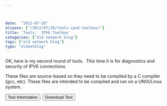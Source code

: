 ```yaml
---



date:  "2012-07-26"
aliases: ["/2012/07/26/tools-ipv6-toolbox/"]
title: 'Tools:  IPV6 Toolbox'
categories: ["old network blog"]
tags: ["old network blog"]
type: "oldnetblog"
---
```

OK, here is my second round of tools.  This time it is for diagnostics and security of IPV6 connections.


<alert type="error" heading="Warning!">These files are source-based so they need to be compiled by a C compiler (gcc, etc).  These files are intended to be compiled and run on a UNIX/Linux system.</alert>


<button type="button" class="btn btn-default" type="primary" size="large" link="http://ipv6securitylab.org/">Tool Information</button>.  <button type="button" class="btn btn-default" type="success" size="large" link="http://ipv6securitylab.org/ipv6toolbox.html">Download Tool</button>



